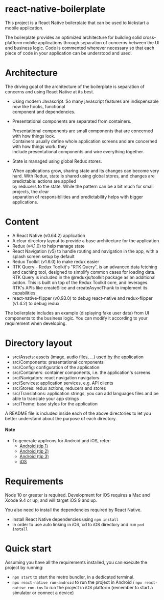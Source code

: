 # react-native-boilerplate

This project is a React Native boilerplate that can be used to kickstart a mobile application.

The boilerplate provides an optimized architecture for building solid cross-platform mobile applications through separation of concerns between the UI and business logic. Code is commented wherever necessary so that each piece of code in your application can be understood and used.


# Architecture

The driving goal of the architecture of the boilerplate is separation of concerns and using React Native at its best.

- Using modern Javascript. So many javascript features are indispensable now like hooks, functional  
  component and dependencies.

- Presentational components are separated from containers.

  Presentational components are small components that are concerned with how things look.                
  Containers usually define whole application screens and are concerned with how things work: they  
  include presentational components and wire everything together.

- State is managed using global Redux stores.

  When applications grow, sharing state and its changes can become very hard.
  With Redux, state is shared using global stores, and changes are predictable: actions are applied  
  by reducers to the state. While the pattern can be a bit much for small projects, the clear  
  separation of responsibilities and predictability helps with bigger applications.


# Content
- A React Native (v0.64.2) application
- A clear directory layout to provide a base architecture for the application
- Redux (v4.1.0) to help manage state
- React Navigation (v5) to handle routing and navigation in the app, with a splash screen setup by default
- Redux Toolkit (v1.6.0) to make redux easier
- RTK Query - Redux Toolkit's "RTK Query", is an advanced data fetching and caching tool, designed to simplify common cases for loading data. RTK Query is included in the @reduxjs/toolkit package as an additional addon. This is built on top of the Redux Toolkit core, and leverages RTK's APIs like createSlice and createAsyncThunk to implement its capabilities.
- react-native-flipper (v0.93.0) to debug react-native and redux-flipper (v1.4.2) to debug redux

The boilerplate includes an example (displaying fake user data) from UI components to the business logic. You can modify it according to your requirement when developing.


# Directory layout 
- src/Assets: assets (image, audio files, ...) used by the application
- src/Components: presentational components
- src/Config: configuration of the application
- src/Containers: container components, i.e. the application's screens
- src/Navigators: react navigation navigators
- src/Services: application services, e.g. API clients
- src/Stores: redux actions, reducers and stores
- src/Translations: application strings, you can add languages files and be able to translate your app strings
- src/Theme: base styles for the application

A README file is included inside each of the above directories to let you better understand about the purpose of each directory.

#### Note
- To generate appIcons for Android and iOS, refer: 
	- [Android (tip 1)](https://developer.android.com/studio/write/image-asset-studio)
	- [Android (tip 2)](https://stackoverflow.com/a/26615948)
	- [Android (tip 3)](https://stackoverflow.com/a/19064899) 
	- [iOS](https://developer.apple.com/design/human-interface-guidelines/ios/icons-and-images/app-icon/)


# Requirements

Node 10 or greater is required. Development for iOS requires a Mac and Xcode 9.4 or up, and will target iOS 9 and up.

You also need to install the dependencies required by React Native.
- Install React Native dependencies using `npm install`
- In order to use auto linking in iOS, cd to iOS directory and run `pod install`


# Quick start

Assuming you have all the requirements installed, you can execute the project by running:

- `npm start` to start the metro bundler, in a dedicated terminal.
- `npx react-native run-android` to run the project in Android / `npx react-native run-ios` to run the project in iOS platform (remember to start a simulator or connect a device)